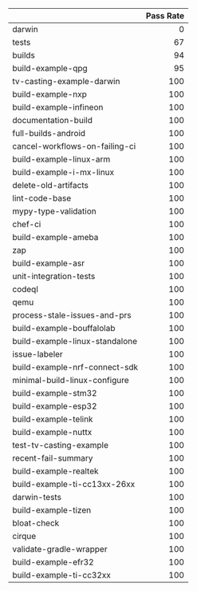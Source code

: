 |                                |   Pass Rate |
|:-------------------------------|------------:|
| darwin                         |           0 |
| tests                          |          67 |
| builds                         |          94 |
| build-example-qpg              |          95 |
| tv-casting-example-darwin      |         100 |
| build-example-nxp              |         100 |
| build-example-infineon         |         100 |
| documentation-build            |         100 |
| full-builds-android            |         100 |
| cancel-workflows-on-failing-ci |         100 |
| build-example-linux-arm        |         100 |
| build-example-i-mx-linux       |         100 |
| delete-old-artifacts           |         100 |
| lint-code-base                 |         100 |
| mypy-type-validation           |         100 |
| chef-ci                        |         100 |
| build-example-ameba            |         100 |
| zap                            |         100 |
| build-example-asr              |         100 |
| unit-integration-tests         |         100 |
| codeql                         |         100 |
| qemu                           |         100 |
| process-stale-issues-and-prs   |         100 |
| build-example-bouffalolab      |         100 |
| build-example-linux-standalone |         100 |
| issue-labeler                  |         100 |
| build-example-nrf-connect-sdk  |         100 |
| minimal-build-linux-configure  |         100 |
| build-example-stm32            |         100 |
| build-example-esp32            |         100 |
| build-example-telink           |         100 |
| build-example-nuttx            |         100 |
| test-tv-casting-example        |         100 |
| recent-fail-summary            |         100 |
| build-example-realtek          |         100 |
| build-example-ti-cc13xx-26xx   |         100 |
| darwin-tests                   |         100 |
| build-example-tizen            |         100 |
| bloat-check                    |         100 |
| cirque                         |         100 |
| validate-gradle-wrapper        |         100 |
| build-example-efr32            |         100 |
| build-example-ti-cc32xx        |         100 |